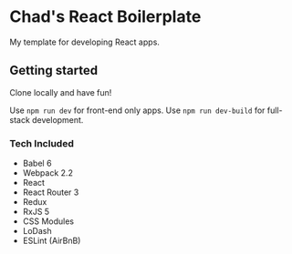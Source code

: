 # Chad's React Boilerplate

My template for developing React apps.

## Getting started

Clone locally and have fun!

Use `npm run dev` for front-end only apps.
Use `npm run dev-build` for full-stack development.

### Tech Included
- Babel 6
- Webpack 2.2
- React
- React Router 3
- Redux
- RxJS 5
- CSS Modules
- LoDash
- ESLint (AirBnB)